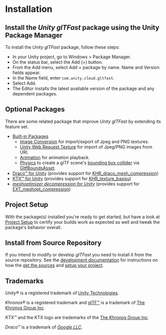 # Installation

## Install the *Unity glTFast* package using the Unity Package Manager

To install the *Unity glTFast* package, follow these steps:

- In your Unity project, go to Windows > Package Manager.
- On the status bar, select the Add (+) button.
- From the Add menu, select Add + package by name. Name and Version fields appear.
- In the Name field, enter `com.unity.cloud.gltfast`.
- Select Add.
- The Editor installs the latest available version of the package and any dependent packages.

## Optional Packages

There are some related package that improve *Unity glTFast* by extending its feature set.

- [Built-in Packages](https://docs.unity3d.com/Manual/pack-build.html)
  - [Image Conversion](https://docs.unity3d.com/2022.3/Documentation/ScriptReference/UnityEngine.ImageConversionModule.html) for import/export of Jpeg and PNG textures.
  - [Unity Web Request Texture](https://docs.unity3d.com/2022.3/Documentation/ScriptReference/UnityEngine.UnityWebRequestTextureModule.html) for import of Jpeg/PNG images from URI.
  - [Animation](https://docs.unity3d.com/2022.3/Documentation/ScriptReference/UnityEngine.AnimationModule.html) for animation playback.
  - [Physics](https://docs.unity3d.com/2022.3/Documentation/ScriptReference/UnityEngine.PhysicsModule.html) to create a glTF scene's [bounding box collider](xref:UnityEngine.BoxCollider) via [GltfBoundsAsset](xref:GLTFast.GltfBoundsAsset).
- [Draco&trade; for Unity][DracoForUnity] (provides support for [KHR_draco_mesh_compression][ExtDraco])
- [KTX&trade; for Unity][KtxUnity] (provides support for [KHR_texture_basisu][ExtBasisU])
- [*meshoptimizer decompression for Unity*][Meshopt] (provides support for [EXT_meshopt_compression][ExtMeshopt])

## Project Setup

With the package(s) installed you're ready to get started, but have a look at [Project Setup](ProjectSetup.md) to certify your builds work as expected as well and tweak the package's behavior overall.

## Install from Source Repository

If you intend to modify or develop *glTFast* you need to install it from the source repository. See the [development documentation](development.md) for instructions on how the [get the sources](sources.md) and [setup your project](test-project-setup.md#setup-a-custom-project).

## Trademarks

*Unity&reg;* is a registered trademark of [Unity Technologies][unity].

*Khronos&reg;* is a registered trademark and [glTF&trade;][gltf] is a trademark of [The Khronos Group Inc][khronos].

*KTX&trade;* and the KTX logo are trademarks of the [The Khronos Group Inc][khronos].

*Draco&trade;* is a trademark of [*Google LLC*][GoogleLLC].

[DracoForUnity]: https://docs.unity3d.com/Packages/com.unity.cloud.draco@latest
[ExtBasisU]: https://github.com/KhronosGroup/glTF/tree/master/extensions/2.0/Khronos/KHR_texture_basisu
[ExtDraco]: https://github.com/KhronosGroup/glTF/tree/master/extensions/2.0/Khronos/KHR_draco_mesh_compression
[ExtMeshopt]: https://github.com/KhronosGroup/glTF/tree/main/extensions/2.0/Vendor/EXT_meshopt_compression
[gltf]: https://www.khronos.org/gltf
[GoogleLLC]: https://about.google/
[khronos]: https://www.khronos.org
[KtxUnity]: https://docs.unity3d.com/Packages/com.unity.cloud.ktx@latest/
[Meshopt]: https://docs.unity3d.com/Packages/com.unity.meshopt.decompress@latest/
[unity]: https://unity.com
